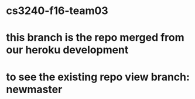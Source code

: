 # cs3240-f16-team03
# this branch is the repo merged from our heroku development
# to see the existing repo view branch: newmaster
